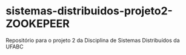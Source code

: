 # sistemas-distribuidos-projeto2-ZOOKEPEER
Repositório para o projeto 2 da Disciplina de Sistemas Distribuídos da UFABC
